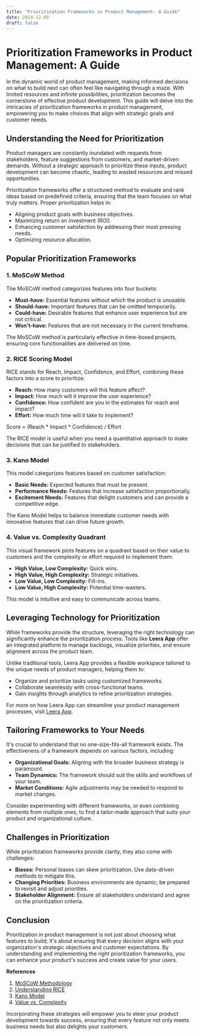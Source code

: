 ```yaml
---
title: "Prioritization Frameworks in Product Management: A Guide"
date: 2024-12-05
draft: false
---
```

# Prioritization Frameworks in Product Management: A Guide

In the dynamic world of product management, making informed decisions on what to build next can often feel like navigating through a maze. With limited resources and infinite possibilities, prioritization becomes the cornerstone of effective product development. This guide will delve into the intricacies of prioritization frameworks in product management, empowering you to make choices that align with strategic goals and customer needs.

## Understanding the Need for Prioritization

Product managers are constantly inundated with requests from stakeholders, feature suggestions from customers, and market-driven demands. Without a strategic approach to prioritize these inputs, product development can become chaotic, leading to wasted resources and missed opportunities. 

Prioritization frameworks offer a structured method to evaluate and rank ideas based on predefined criteria, ensuring that the team focuses on what truly matters. Proper prioritization helps in:

- Aligning product goals with business objectives.
- Maximizing return on investment (ROI).
- Enhancing customer satisfaction by addressing their most pressing needs.
- Optimizing resource allocation.

## Popular Prioritization Frameworks

### 1. **MoSCoW Method**

The MoSCoW method categorizes features into four buckets:

- **Must-have:** Essential features without which the product is unusable.
- **Should-have:** Important features that can be omitted temporarily.
- **Could-have:** Desirable features that enhance user experience but are not critical.
- **Won't-have:** Features that are not necessary in the current timeframe.

The MoSCoW method is particularly effective in time-boxed projects, ensuring core functionalities are delivered on time.

### 2. **RICE Scoring Model**

RICE stands for Reach, Impact, Confidence, and Effort, combining these factors into a score to prioritize:

- **Reach:** How many customers will this feature affect?
- **Impact:** How much will it improve the user experience?
- **Confidence:** How confident are you in the estimates for reach and impact?
- **Effort:** How much time will it take to implement?

Score = (Reach * Impact * Confidence) / Effort

The RICE model is useful when you need a quantitative approach to make decisions that can be justified to stakeholders.

### 3. **Kano Model**

This model categorizes features based on customer satisfaction:

- **Basic Needs:** Expected features that must be present.
- **Performance Needs:** Features that increase satisfaction proportionally.
- **Excitement Needs:** Features that delight customers and can provide a competitive edge.

The Kano Model helps to balance immediate customer needs with innovative features that can drive future growth.

### 4. **Value vs. Complexity Quadrant**

This visual framework plots features on a quadrant based on their value to customers and the complexity or effort required to implement them:

- **High Value, Low Complexity:** Quick wins.
- **High Value, High Complexity:** Strategic initiatives.
- **Low Value, Low Complexity:** Fill-ins.
- **Low Value, High Complexity:** Potential time-wasters.

This model is intuitive and easy to communicate across teams.

## Leveraging Technology for Prioritization

While frameworks provide the structure, leveraging the right technology can significantly enhance the prioritization process. Tools like **Leera App** offer an integrated platform to manage backlogs, visualize priorities, and ensure alignment across the product team.

Unlike traditional tools, Leera App provides a flexible workspace tailored to the unique needs of product managers, helping them to:

- Organize and prioritize tasks using customized frameworks.
- Collaborate seamlessly with cross-functional teams.
- Gain insights through analytics to refine prioritization strategies.

For more on how Leera App can streamline your product management processes, visit [Leera App](https://leera.app).

## Tailoring Frameworks to Your Needs

It's crucial to understand that no one-size-fits-all framework exists. The effectiveness of a framework depends on various factors, including:

- **Organizational Goals:** Aligning with the broader business strategy is paramount.
- **Team Dynamics:** The framework should suit the skills and workflows of your team.
- **Market Conditions:** Agile adjustments may be needed to respond to market changes.

Consider experimenting with different frameworks, or even combining elements from multiple ones, to find a tailor-made approach that suits your product and organizational culture.

## Challenges in Prioritization

While prioritization frameworks provide clarity, they also come with challenges:

- **Biases:** Personal biases can skew prioritization. Use data-driven methods to mitigate this.
- **Changing Priorities:** Business environments are dynamic; be prepared to revisit and adjust priorities.
- **Stakeholder Alignment:** Ensure all stakeholders understand and agree on the prioritization criteria.

## Conclusion

Prioritization in product management is not just about choosing what features to build; it's about ensuring that every decision aligns with your organization's strategic objectives and customer expectations. By understanding and implementing the right prioritization frameworks, you can enhance your product's success and create value for your users.

**References**

1. [MoSCoW Methodology](https://www.agilebusiness.org/page/ProjectFramework_7_MoSCoWPrioritisation)
2. [Understanding RICE](https://www.intercom.com/blog/rice-simple-prioritization-for-product-managers/)
3. [Kano Model](https://foldingburritos.com/kano-model/)
4. [Value vs. Complexity](https://www.productplan.com/glossary/value-complexity-matrix/)

Incorporating these strategies will empower you to steer your product development towards success, ensuring that every feature not only meets business needs but also delights your customers.